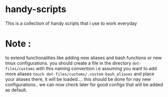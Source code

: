 # handy-scripts
This is a collection of handy scripts that i use to work everyday

# Note :

to extend functionalities like adding new aliases and bash functions or new tmux configurations.
you should create a file in the directory `dot-files/customs` with this naming  convention i.e assuming you want to add more aliases 
`touch dot-files/customs/.custom-bash_aliases` and place your aliases there, it will be loaded.... this should be done for nay new configurations..
we can now check later for good configs that will be added as default.